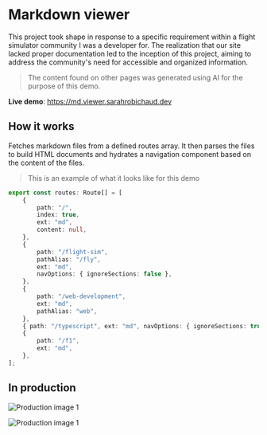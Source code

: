 # Markdown viewer

This project took shape in response to a specific requirement within a flight simulator community I was a developer for. The realization that our site lacked proper documentation led to the inception of this project, aiming to address the community's need for accessible and organized information.

> The content found on other pages was generated using AI for the purpose of this demo.

**Live demo**: https://md.viewer.sarahrobichaud.dev

## How it works

Fetches markdown files from a defined routes array. It then parses the files to build HTML documents and hydrates a navigation component based on the content of the files.

> This is an example of what it looks like for this demo

```ts
export const routes: Route[] = [
    {
        path: "/",
        index: true,
        ext: "md",
        content: null,
    },
    {
        path: "/flight-sim",
        pathAlias: "/fly",
        ext: "md",
        navOptions: { ignoreSections: false },
    },
    {
        path: "/web-development",
        ext: "md",
        pathAlias: "web",
    },
    { path: "/typescript", ext: "md", navOptions: { ignoreSections: true } },
    {
        path: "/f1",
        ext: "md",
    },
];
```
## In production

![Production image 1](https://media.githubusercontent.com/media/sarahrobichaud/markdown-viewer/main/assets/images/handbook-2.png)


![Production image 1](https://media.githubusercontent.com/media/sarahrobichaud/markdown-viewer/main/assets/images/handbook-1.png)
